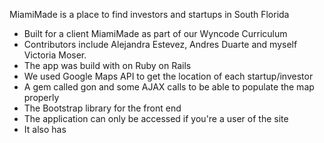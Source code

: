 MiamiMade is a place to find investors and startups in South Florida

- Built for a client MiamiMade as part of our Wyncode Curriculum
- Contributors include Alejandra Estevez, Andres Duarte and myself Victoria Moser.
- The app was build with on Ruby on Rails
- We used Google Maps API to get the location of each startup/investor
- A gem called gon and some AJAX calls to be able to populate the map properly
- The Bootstrap library for the front end
- The application can only be accessed if you're a user of the site
- It also has 
